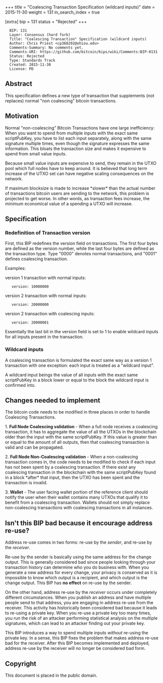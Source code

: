 +++
title = "Coalescing Transaction Specification (wildcard inputs)"
date = 2015-11-30
weight = 131
in_search_index = true

[extra]
bip = 131
status = "Rejected"
+++

      BIP: 131
      Layer: Consensus (hard fork)
      Title: "Coalescing Transaction" Specification (wildcard inputs)
      Author: Chris Priest <cp368202@ohiou.edu>
      Comments-Summary: No comments yet.
      Comments-URI: https://github.com/bitcoin/bips/wiki/Comments:BIP-0131
      Status: Rejected
      Type: Standards Track
      Created: 2015-11-30
      License: PD

## Abstract

This specification defines a new type of transaction that supplements
(not replaces) normal "non coalescing" bitcoin transactions.

## Motivation

Normal "non-coalescing" Bitcoin Transactions have one large
inefficiency: When you want to spend from multiple inputs with the exact
same scriptPubKey, you have to list each input separately, along with
the same signature multiple times, even though the signature expresses
the same information. This bloats the transaction size and makes it
expensive to spend from small value inputs.

Because small value inputs are expensive to send, they remain in the
UTXO pool which full nodes have to keep around. It is believed that long
term increase of the UTXO set can have negative scaling consequences on
the network.

If maximum blocksize is made to increase \*slower\* than the actual
number of transactions bitcoin users are sending to the network, this
problem is projected to get worse. In other words, as transaction fees
increase, the minimum economical value of a spending a UTXO will
increase.

## Specification

### Redefinition of Transaction version

First, this BIP redefines the version field on transactions. The first
four bytes are defined as the version number, while the last four bytes
are defined as the transaction type. Type "0000" denotes normal
transactions, and "0001" defines coalescing transaction.

Examples:

version 1 transaction with normal inputs:

`   version: 10000000`

version 2 transaction with normal inputs:

`   version: 20000000`

version 2 transaction with coalescing inputs:

`   version: 20000001`

Essentially the last bit in the version field is set to 1 to enable
wildcard inputs for all inputs present in the transaction.

### Wildcard inputs

A coalescing transaction is formulated the exact same way as a version 1
transaction with one exception: each input is treated as a "wildcard
input".

A wildcard input beings the value of all inputs with the exact same
scriptPubKey in a block lower or equal to the block the wildcard input
is confirmed into.

## Changes needed to implement

The bitcoin code needs to be modified in three places in order to handle
Coalescing Transactions.

1\. <b>Full Node Coalescing validation</b> - When a full node receives a
coalescing transaction, it has to aggregate the value of all the UTXOs
in the blockchain older than the input with the same scriptPubKey. If
this value is greater than or equal to the amount of all outputs, then
that coalescing transaction is valid and can be propagated.

2\. <b>Full Node Non-Coalescing validation</b> - When a non-coalescing
transaction comes in, the code needs to be modified to check if each
input has not been spent by a coalescing transaction. If there exist any
coalescing transaction in the blockchain with the same scriptPubKey
found in a block \*after\* that input, then the UTXO has been spent and
the transaction is invalid.

3\. <b>Wallet</b> - The user facing wallet portion of the reference
client should notify the user when their wallet contains many UTXOs that
qualify it to benefit from a coalescing transaction. Wallets should not
simply replace non-coalescing transactions with coalescing transactions
in all instances.

## Isn't this BIP bad because it encourage address re-use?

Address re-use comes in two forms: re-use by the *sender*, and re-use by
the *receiver*.

Re-use by the sender is basically using the same address for the change
output. This is generally considered bad since people looking through
your transaction history can determine who you do business with. When
you generate a new address for every change, your privacy is conserved
as it is impossible to know which output is a recipient, and which
output is the change output. This BIP has **no effect** on re-use by the
sender.

On the other hand, address re-use by the *receiver* occurs under
completely different circumstances. When you publish an address and have
multiple people send to that address, you are engaging in address re-use
from the receiver. This activity has historically been considered bad
because it leads to re-using a private key. When you re-use a private
key too many times, you run the risk of an attacker performing
statistical analysis on the multiple signatures, which can lead to an
attacker finding out your private key.

This BIP introduces a way to spend multiple inputs *without* re-using
the private key. In a sense, this BIP fixes the problem that makes
address re-use bad for the receiver. After this BIP becomes implemented
and deployed, address re-use by the receiver will no longer be
considered bad form.

## Copyright

This document is placed in the public domain.
